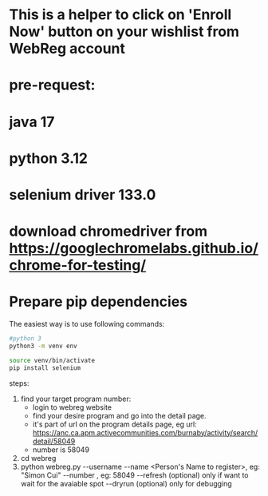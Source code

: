 # This is a helper to click on 'Enroll Now' button on your wishlist from WebReg account
# pre-request:
#   java 17
#   python 3.12
#   selenium driver 133.0
# download chromedriver from https://googlechromelabs.github.io/chrome-for-testing/
# Prepare pip dependencies

The easiest way is to use following commands:

```bash
#python 3
python3 -m venv env

source venv/bin/activate
pip install selenium
```

steps:

1. find your target program number:
    - login to webreg website
    - find your desire program and go into the detail page.
    - it's part of url on the program details page, eg url: https://anc.ca.apm.activecommunities.com/burnaby/activity/search/detail/58049
    - number is 58049
2. cd webreg
3. python webreg.py 
    --username <login email address> 
    --name <Person's Name to register>, eg: "Simon Cui" 
    --number <program number>, eg: 58049
    --refresh (optional) only if want to wait for the avaiable spot 
    --dryrun (optional) only for debugging